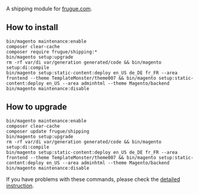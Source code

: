 A shipping module for [frugue.com](https://frugue.com).

## How to install
```
bin/magento maintenance:enable
composer clear-cache
composer require frugue/shipping:*
bin/magento setup:upgrade
rm -rf var/di var/generation generated/code && bin/magento setup:di:compile
bin/magento setup:static-content:deploy en_US de_DE fr_FR --area frontend --theme TemplateMonster/theme007 && bin/magento setup:static-content:deploy en_US --area adminhtml --theme Magento/backend
bin/magento maintenance:disable
```

## How to upgrade
```
bin/magento maintenance:enable
composer clear-cache
composer update frugue/shipping
bin/magento setup:upgrade
rm -rf var/di var/generation generated/code && bin/magento setup:di:compile
bin/magento setup:static-content:deploy en_US de_DE fr_FR --area frontend --theme TemplateMonster/theme007 && bin/magento setup:static-content:deploy en_US --area adminhtml --theme Magento/backend
bin/magento maintenance:disable
```

If you have problems with these commands, please check the [detailed instruction](https://mage2.pro/t/263).